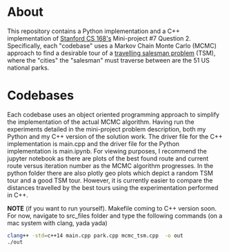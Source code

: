 # About

This repository contains a Python implementation and a C++ implementation of [Stanford CS 168's](https://web.stanford.edu/class/cs168/) Mini-project #7 Question 2. Specifically, each "codebase" uses a Markov Chain Monte Carlo (MCMC) approach to find a desirable tour of a [travelling salesman problem](https://en.wikipedia.org/wiki/Travelling_salesman_problem) (TSM), where the "cities" the "salesman" must traverse between are the 51 US national parks. 

# Codebases

Each codebase uses an object oriented programming approach to simplify the implementation of the actual MCMC algorithm. Having run the experiments detailed in the mini-project problem description, both my Python and my C++ version of the solution work. The driver file for the C++ implementation is main.cpp and the driver file for the Python implementation is main.ipynb. For viewing purposes, I recommend the jupyter notebook as there are plots of the best found route and current route versus iteration number as the MCMC algorithm progresses. In the python folder there are also plotly geo plots which depict a random TSM tour and a good TSM tour. However, it is currently easier to compare the distances travelled by the best tours using the experimentation performed in C++.

**NOTE** (if you want to run yourself). Makefile coming to C++ version soon. For now, navigate to src_files folder and type the following commands (on a mac system with clang, yada yada)

```bash
clang++ -std=c++14 main.cpp park.cpp mcmc_tsm.cpp  -o out
./out
```